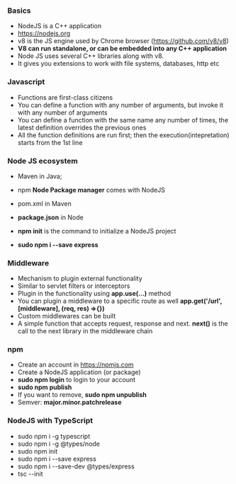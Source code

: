 ### Basics

* NodeJS is a C++ application
* https://nodejs.org
* v8 is the JS engine used by Chrome browser (https://github.com/v8/v8)
* __V8 can run standalone, or can be embedded into any C++ application__
* Node JS uses several C++ libraries along with v8.
* It gives you extensions to work with file systems, databases, http etc

### Javascript

* Functions are first-class citizens
* You can define a function with any number of arguments, but invoke it with any number of arguments
* You can define a function with the same name any number of times, the latest definition overrides the previous ones
* All the function definitions are run first; then the execution(intepretation) starts from the 1st line

### Node JS ecosystem

* Maven in Java; 
* npm __Node Package manager__ comes with NodeJS

* pom.xml in Maven
* __package.json__ in Node

* __npm init__ is the command to initialize a NodeJS project
* __sudo npm i --save express__

### Middleware

* Mechanism to plugin external functionality
* Similar to servlet filters or interceptors
* Plugin in the functionality using __app.use(...)__ method
* You can plugin a middleware to a specific route as well __app.get('/url', [middleware], (req, res) =>{})__
* Custom middlewares can be built 
* A simple function that accepts request, response and next. __next()__ is the call to the next library in the middleware chain

### npm

* Create an account in https://npmjs.com
* Create a NodeJS application (or package)
* __sudo npm login__ to login to your account
* __sudo npm publish__
* If you want to remove, __sudo npm unpublish__
* Semver: __major.minor.patchrelease__


### NodeJS with TypeScript

* sudo npm i -g typescript
* sudo npm i -g @types/node
* sudo npm init
* sudo npm i --save express
* sudo npm i --save-dev @types/express
* tsc --init



